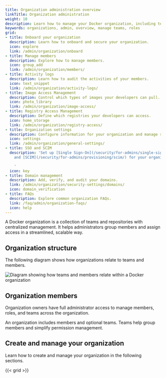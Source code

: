 ```yaml
---
title: Organization administration overview
linkTitle: Organization administration
weight: 10
description: Learn how to manage your Docker organization, including teams, members, permissions, and settings.
keywords: organizations, admin, overview, manage teams, roles
grid:
- title: Onboard your organization
  description: Learn how to onboard and secure your organization.
  icon: explore
  link: /admin/organization/onboard
- title: Manage members
  description: Explore how to manage members.
  icon: group_add
  link: /admin/organization/members/
- title: Activity logs
  description: Learn how to audit the activities of your members.
  icon: text_snippet
  link: /admin/organization/activity-logs/
- title: Image Access Management
  description: Control which types of images your developers can pull.
  icon: photo_library
  link: /admin/organization/image-access/
- title: Registry Access Management
  description: Define which registries your developers can access.
  icon: home_storage
  link: /admin/organization/registry-access/
- title: Organization settings
  description: Configure information for your organization and manage settings.
  icon: settings
  link: /admin/organization/general-settings/
- title: SSO and SCIM
  description: 'Set up [Single Sign-On](/security/for-admins/single-sign-on/)
    and [SCIM](/security/for-admins/provisioning/scim/) for your organization.

    '
  icon: key
- title: Domain management
  description: Add, verify, and audit your domains.
  link: /admin/organization/security-settings/domains/
  icon: domain_verification
- title: FAQs
  description: Explore common organization FAQs.
  link: /faq/admin/organization-faqs/
  icon: help
---
```


A Docker organization is a collection of teams and repositories with centralized
management. It helps administrators group members and assign access in a
streamlined, scalable way.

## Organization structure

The following diagram shows how organizations relate to teams and members.

![Diagram showing how teams and members relate within a Docker organization](/admin/images/org-structure.webp)

## Organization members

Organization owners have full administrator access to manage members, roles,
and teams across the organization.

An organization includes members and optional teams. Teams help group members
and simplify permission management.

## Create and manage your organization

Learn how to create and manage your organization in the following sections.

{{< grid >}}